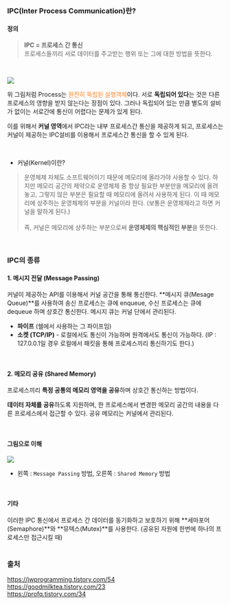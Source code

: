 ### IPC(Inter Process Communication)란?
#### 정의


>**IPC = 프로세스 간 통신**<br>
>프로세스들끼리 서로 데이터를 주고받는 행위 또는 그에 대한 방법을 뜻한다.

<br>

![](https://images.velog.io/images/yanghl98/post/05cc6716-d859-43cb-b2f3-6f4c823398d9/image.png)
<br>

위 그림처럼 Process는 <span style="color:#FF8224">완전히 독립된 실행객체</span>이다. 서로 **독립되어 있다**는 것은 다른 프로세스의 영향을 받지 않는다는 장점이 있다. 그러나 독립되어 있는 만큼 별도의 설비가 없이는 서로간에 통신이 어렵다는 문제가 있게 된다. 

이를 위해서 **커널 영역**에서 IPC라는 내부 프로세스간 통신을 제공하게 되고, 프로세스는 커널이 제공하는 IPC설비를 이용해서 프로세스간 통신을 할 수 있게 된다.

<br>

- 커널(Kernel)이란?
>운영체제 자체도 소프트웨어이기 때문에 메모리에 올라가야 사용할 수 있다. 하지만 메모리 공간의 제약으로 운영체제 중 항상 필요한 부분만을 메모리에 올려놓고, 그렇지 않은 부분은 필요할 때 메모리에 올려서 사용하게 된다. 이 때 메모리에 상주하는 운영체제의 부분을 커널이라 한다. (보통은 운영체제라고 하면 커널을 말하게 된다.)
<br><br>즉, 커널은 메모리에 상주하는 부분으로써 **운영체제의 핵심적인 부분**을 뜻한다.

<br>

### IPC의 종류

#### 1. 메시지 전달 (Message Passing)
커널이 제공하는 API를 이용해서 커널 공간을 통해 통신한다. **메시지 큐(Mesage Queue)**를 사용하여 송신 프로세스는 큐에 enqueue, 수신 프로세스는 큐에 dequeue 하며 상호간 통신한다. 메시지 큐는 커널 단에서 관리된다.

- **파이프** (쉘에서 사용하는 그 파이프임)
- **소켓 (TCP/IP)** - 로컬에서도 통신이 가능하며 원격에서도 통신이 가능하다. (IP : 127.0.0.1일 경우 로컬에서 패킷을 통해 프로세스끼리 통신하기도 한다.)

<br>

#### 2. 메모리 공유 (Shared Memory)
프로세스끼리 **특정 공통의 메모리 영역을 공유**하며 상호간 통신하는 방법이다. 

**데이터 자체를 공유**하도록 지원하며, 한 프로세스에서 변경한 메모리 공간의 내용을 다른 프로세스에서 접근할 수 있다. 공유 메모리는 커널에서 관리된다.

<br>

#### 그림으로 이해
![](https://images.velog.io/images/yanghl98/post/9d620bb0-54a2-48bd-b30f-d4f0fc4d0303/image.png)
- 왼쪽 : `Message Passing` 방법, 오른쪽 : `Shared Memory` 방법
<br>

#### 기타
이러한 IPC 통신에서 프로세스 간 데이터를 동기화하고 보호하기 위해 **세마포어(Semaphore)**와 **뮤텍스(Mutex)**를 사용한다. (공유된 자원에 한번에 하나의 프로세스만 접근시킬 때)
<br><br>


### 출처
https://jwprogramming.tistory.com/54<br>
https://goodmilktea.tistory.com/23<br>
https://profq.tistory.com/34<br>
